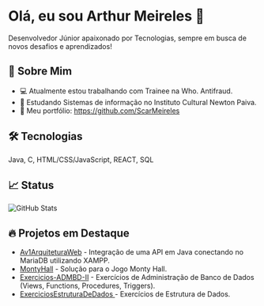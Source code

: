 # Olá, eu sou Arthur Meireles 👋

Desenvolvedor Júnior apaixonado por Tecnologias, sempre em busca de novos desafios e aprendizados!

## 🚀 Sobre Mim
- 💻 Atualmente estou trabalhando com Trainee na Who. Antifraud.
- 🌱 Estudando Sistemas de informação no  Instituto Cultural Newton Paiva.
- 🔗 Meu portfólio: https://github.com/ScarMeireles

## 🛠️ Tecnologias
Java, C, HTML/CSS/JavaScript, REACT, SQL

## 📈 Status
![GitHub Stats](https://github-readme-stats.vercel.app/api?username=seu-username&show_icons=true&count_private=true&theme=radical)

## 🔥 Projetos em Destaque
- [Av1ArquiteturaWeb]([link](https://github.com/ScarMeireles/Av1ArquiteturaWeb)) - Integração de uma API em Java conectando no MariaDB utilizando XAMPP.
- [MontyHall]([link](https://github.com/ScarMeireles/MontyHall)) - Solução para o Jogo Monty Hall.
- [Exercicios-ADMBD-II]([link]https://github.com/ScarMeireles/Exercicios-ADMBD-II) - Exercícios de Administração de Banco de Dados (Views, Functions, Procedures, Triggers).
- [ExerciciosEstruturaDeDados ]([link]https://github.com/ScarMeireles/ExerciciosEstruturaDeDados) - Exercícios de Estrutura de Dados.
